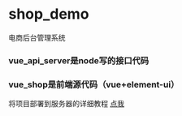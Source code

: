 
# shop_demo
电商后台管理系统

### vue_api_server是node写的接口代码

### vue_shop是前端源代码（vue+element-ui）


将项目部署到服务器的详细教程
[点我](https://blog.csdn.net/weixin_39295546/article/details/105309725#comments_12501917)

